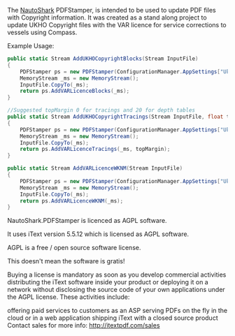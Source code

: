 The [NautoShark](http://www.nautoshark.com/) PDFStamper, is intended to be used to update PDF files with Copyright information. 
It was created as a stand along project to update UKHO Copyright files with the VAR licence for service corrections to vessels using Compass.

Example Usage:
```c#
public static Stream AddUKHOCopyrightBlocks(Stream InputFile)
{
    PDFStamper ps = new PDFStamper(ConfigurationManager.AppSettings["UkhoVARLicenceNumber"], ConfigurationManager.AppSettings["UkhoVARLicenceYear"]);
    MemoryStream _ms = new MemoryStream();
    InputFile.CopyTo(_ms);
    return ps.AddVARLicenceBlocks(_ms);
}

//Suggested topMargin 0 for tracings and 20 for depth tables
public static Stream AddUKHOCopyrightTracings(Stream InputFile, float topMargin) 
{
    PDFStamper ps = new PDFStamper(ConfigurationManager.AppSettings["UkhoVARLicenceNumber"], ConfigurationManager.AppSettings["UkhoVARLicenceYear"]);
    MemoryStream _ms = new MemoryStream();
    InputFile.CopyTo(_ms);
    return ps.AddVARLicenceTracings(_ms, topMargin);
}

public static Stream AddVARLicenceWKNM(Stream InputFile)
{
    PDFStamper ps = new PDFStamper(ConfigurationManager.AppSettings["UkhoVARLicenceNumber"], ConfigurationManager.AppSettings["UkhoVARLicenceYear"]);
    MemoryStream _ms = new MemoryStream();
    InputFile.CopyTo(_ms);
    return ps.AddVARLicenceWKNM(_ms);
}
```

NautoShark.PDFStamper is licenced as AGPL software.

It uses iText version 5.5.12 which is licensed as AGPL software.

AGPL is a free / open source software license.

This doesn't mean the software is gratis!

Buying a license is mandatory as soon as you develop commercial activities distributing the iText software inside your product or deploying it on a network without disclosing the source code of your own applications under the AGPL license. These activities include:

offering paid services to customers as an ASP
serving PDFs on the fly in the cloud or in a web application
shipping iText with a closed source product
Contact sales for more info: http://itextpdf.com/sales
